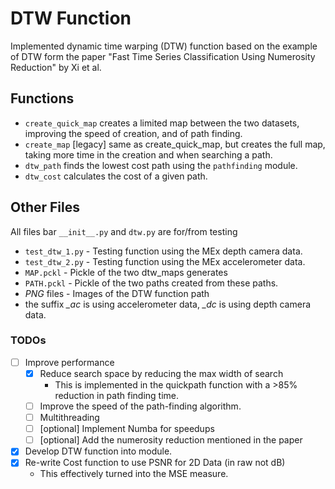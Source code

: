 # DTW Function
Implemented dynamic time warping (DTW) function based on the example of DTW form the paper "Fast Time Series 
Classification Using Numerosity Reduction" by Xi et al.

## Functions
 - `create_quick_map` creates a limited map between the two datasets, improving the speed of creation, and of path
 finding.
 - `create_map` [legacy] same as create_quick_map, but creates the full map, taking more time in the creation and when 
 searching a path.
 - `dtw_path` finds the lowest cost path using the `pathfinding` module.
 - `dtw_cost` calculates the cost of a given path.

## Other Files
All files bar `__init__.py` and `dtw.py` are for/from testing
 - `test_dtw_1.py` - Testing function using the MEx depth camera data.
 - `test_dtw_2.py` - Testing function using the MEx accelerometer data.
 - `MAP.pckl` - Pickle of the two dtw_maps generates
 - `PATH.pckl` - Pickle of the two paths created from these paths.
 - *PNG* files - Images of the DTW function path
 - the suffix *_ac* is using accelerometer data, *_dc* is using depth camera data.
### TODOs
- [ ] Improve performance
  - [X] Reduce search space by reducing the max width of search
    - This is implemented in the quickpath function with a >85% reduction in path finding time.
  - [ ] Improve the speed of the path-finding algorithm.
  - [ ] Multithreading
  - [ ] [optional] Implement Numba for speedups 
  - [ ] [optional] Add the numerosity reduction mentioned in the paper 
- [x] Develop DTW function into module.
- [x] Re-write Cost function to use PSNR for 2D Data (in raw not dB)
  - This effectively turned into the MSE measure.  

 